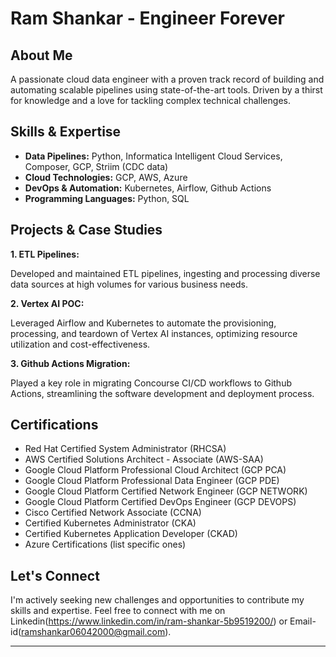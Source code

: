 # Ram Shankar - Engineer Forever

## About Me

A passionate cloud data engineer with a proven track record of building and automating scalable pipelines using state-of-the-art tools. Driven by a thirst for knowledge and a love for tackling complex technical challenges.

## Skills & Expertise

* **Data Pipelines:** Python, Informatica Intelligent Cloud Services, Composer, GCP, Striim (CDC data)
* **Cloud Technologies:** GCP, AWS, Azure
* **DevOps & Automation:** Kubernetes, Airflow, Github Actions
* **Programming Languages:** Python, SQL

## Projects & Case Studies

**1. ETL Pipelines:**

Developed and maintained ETL pipelines, ingesting and processing diverse data sources at high volumes for various business needs. 

**2. Vertex AI POC:**

Leveraged Airflow and Kubernetes to automate the provisioning, processing, and teardown of Vertex AI instances, optimizing resource utilization and cost-effectiveness.

**3. Github Actions Migration:**

Played a key role in migrating Concourse CI/CD workflows to Github Actions, streamlining the software development and deployment process.

## Certifications

* Red Hat Certified System Administrator (RHCSA)
* AWS Certified Solutions Architect - Associate (AWS-SAA)
* Google Cloud Platform Professional Cloud Architect (GCP PCA)
* Google Cloud Platform Professional Data Engineer (GCP PDE)
* Google Cloud Platform Certified Network Engineer (GCP NETWORK)
* Google Cloud Platform Certified DevOps Engineer (GCP DEVOPS)
* Cisco Certified Network Associate (CCNA)
* Certified Kubernetes Administrator (CKA)
* Certified Kubernetes Application Developer (CKAD)
* Azure Certifications (list specific ones)

## Let's Connect

I'm actively seeking new challenges and opportunities to contribute my skills and expertise. Feel free to connect with me on Linkedin(https://www.linkedin.com/in/ram-shankar-5b9519200/) or Email-id(ramshankar06042000@gmail.com).

---
